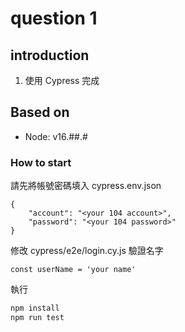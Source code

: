 # question 1

## introduction
1. 使用 Cypress 完成

## Based on

 - Node: v16.##.#

### How to start

請先將帳號密碼填入 cypress.env.json
```
{
    "account": "<your 104 account>",
    "password": "<your 104 password>"
}
```

修改 cypress/e2e/login.cy.js 驗證名字
```
const userName = 'your name'
```

執行
```bash
npm install
npm run test
```